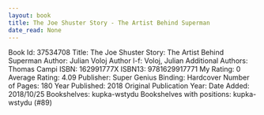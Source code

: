```yaml
---
layout: book
title: The Joe Shuster Story - The Artist Behind Superman
date_read: None
---
```


Book Id: 37534708
Title: The Joe Shuster Story: The Artist Behind Superman
Author: Julian Voloj
Author l-f: Voloj, Julian
Additional Authors: Thomas Campi
ISBN: 162991777X
ISBN13: 9781629917771
My Rating: 0
Average Rating: 4.09
Publisher: Super Genius
Binding: Hardcover
Number of Pages: 180
Year Published: 2018
Original Publication Year: 
Date Added: 2018/10/25
Bookshelves: kupka-wstydu
Bookshelves with positions: kupka-wstydu (#89)

